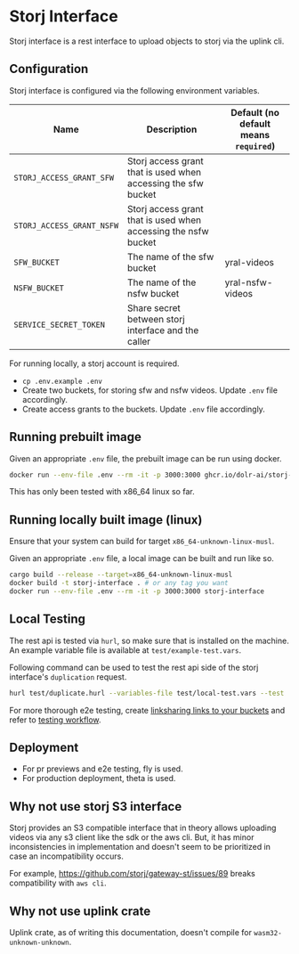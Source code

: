 # Storj Interface

Storj interface is a rest interface to upload objects to storj via the uplink cli.

## Configuration

Storj interface is configured via the following environment variables.

| Name                      | Description                                                    | Default (no default means `required`) |
|---------------------------|----------------------------------------------------------------|---------------------------------------|
| `STORJ_ACCESS_GRANT_SFW`  | Storj access grant that is used when accessing the sfw bucket  |                                       |
| `STORJ_ACCESS_GRANT_NSFW` | Storj access grant that is used when accessing the nsfw bucket |                                       |
| `SFW_BUCKET`              | The name of the sfw bucket                                     | yral-videos                           |
| `NSFW_BUCKET`             | The name of the nsfw bucket                                    | yral-nsfw-videos                      |
| `SERVICE_SECRET_TOKEN`    | Share secret between storj interface and the caller            |                                       |

For running locally, a storj account is required. 
- `cp .env.example .env`
- Create two buckets, for storing sfw and nsfw videos. Update `.env` file accordingly.
- Create access grants to the buckets. Update `.env` file accordingly.

## Running prebuilt image

Given an appropriate `.env` file, the prebuilt image can be run using docker.
```sh
docker run --env-file .env --rm -it -p 3000:3000 ghcr.io/dolr-ai/storj-interface:latest
```

This has only been tested with x86_64 linux so far.

## Running locally built image (linux)

Ensure that your system can build for target `x86_64-unknown-linux-musl`.

Given an appropriate `.env` file, a local image can be built and run like so.
```sh
cargo build --release --target=x86_64-unknown-linux-musl
docker build -t storj-interface . # or any tag you want
docker run --env-file .env --rm -it -p 3000:3000 storj-interface
```

## Local Testing

The rest api is tested via `hurl`, so make sure that is installed on the machine.
An example variable file is available at `test/example-test.vars`.

Following command can be used to test the rest api side of the storj interface's `duplication` request.

```sh
hurl test/duplicate.hurl --variables-file test/local-test.vars --test
```

For more thorough e2e testing,
create [linksharing links to your buckets](https://storj.dev/learn/concepts/linksharing-service)
and refer to [testing workflow](./.github/workflows/e2e-tests.yml).

## Deployment

- For pr previews and e2e testing, fly is used.
- For production deployment, theta is used.

## Why not use storj S3 interface

Storj provides an S3 compatible interface that in theory allows uploading videos
via any s3 client like the sdk or the aws cli. But, it has minor inconsistencies
in implementation and doesn't seem to be prioritized in case an incompatibility
occurs.

For example, https://github.com/storj/gateway-st/issues/89 breaks compatibility with `aws cli`.

## Why not use uplink crate

Uplink crate, as of writing this documentation, doesn't compile for `wasm32-unknown-unknown`.
